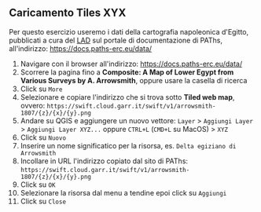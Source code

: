 ## Caricamento Tiles XYX
Per questo esercizio useremo i dati della cartografia napoleonica d'Egitto, pubblicati a cura del [LAD](https://lad.saras.uniroma1.it) sul portale di documentazione di PAThs, all'indirizzo: https://docs.paths-erc.eu/data/

1. Navigare con il browser all'indirizzo: https://docs.paths-erc.eu/data/
2. Scorrere la pagina fino a **Composite: A Map of Lower Egypt from Various Surveys by A. Arrowsmith**, oppure usare la casella di ricerca
3. Click su `More`
4. Selezionare e copiare l'indirizzo che si trova sotto **Tiled web map**, ovvero: ``https://swift.cloud.garr.it/swift/v1/arrowsmith-1807/{z}/{x}/{y}.png``
5. Andare su QGIS e aggiungere un nuovo vettore:
`Layer` > `Aggiungi Layer` > `Aggiungi Layer XYZ...` 
oppure
`CTRL+L` (`CMD+L` su MacOS) > `XYZ`
6. Click su `Nuovo`
7. Inserire un nome significatico per la risorsa, es. `Delta egiziano di Arrowsmith`
8. Incollare in URL l'indirizzo copiato dal sito di PAThs: `https://swift.cloud.garr.it/swift/v1/arrowsmith-1807/{z}/{x}/{y}.png`
9. Click su `OK`
10. Selezionare la risorsa dal menu a tendine epoi click su `Aggiungi`
11. Click su `Close`